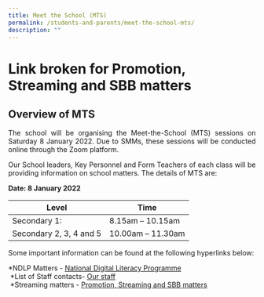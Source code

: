 ```yaml
---
title: Meet the School (MTS)
permalink: /students-and-parents/meet-the-school-mts/
description: ""
---
```

# Link broken for Promotion, Streaming and SBB matters

## Overview of MTS

<p style="text-align: justify;">The school will be organising the Meet-the-School (MTS) sessions on Saturday 8 January 2022. Due to SMMs, these sessions will be conducted online through the Zoom platform. </p>

<p style="text-align: justify;">Our School leaders, Key Personnel and Form Teachers of each class will be providing information on school matters. The details of MTS are:</p>

  
**Date: 8 January 2022**  

| Level                   | Time              |
|-------------------------|-------------------|
| Secondary 1:            | 8.15am – 10.15am  |
| Secondary 2, 3, 4 and 5 | 10.00am – 11.30am |

Some important information can be found at the following hyperlinks below:

\*NDLP Matters - <a href="/students-and-parents/national-digital-literacy-programme-ndlp" target="_blank">National Digital Literacy Programme</a>    
 \*List of Staff contacts- <a href="/discover-manjusri/our-staff/executive-committee/" target="_blank">Our staff</a>   
 \*Streaming matters - <a href="https://manjusrisec.moe.edu.sg/students-and-parents/promotion-streaming-n-sbb" target="_blank">Promotion, Streaming and SBB matters</a>